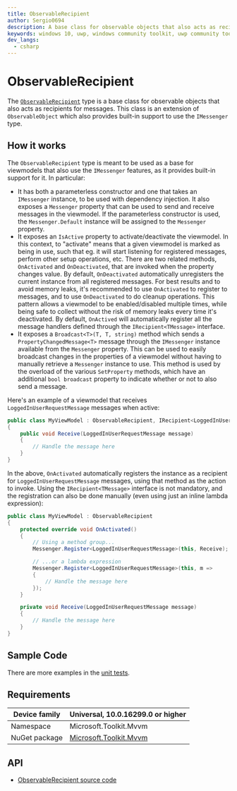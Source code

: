 ```yaml
---
title: ObservableRecipient
author: Sergio0694
description: A base class for observable objects that also acts as recipients for messages
keywords: windows 10, uwp, windows community toolkit, uwp community toolkit, uwp toolkit, mvvm, componentmodel, property changed, notification, binding, messenger, messaging, net core, net standard
dev_langs:
  - csharp
---
```


# ObservableRecipient

The [`ObservableRecipient`](https://docs.microsoft.com/dotnet/api/microsoft.toolkit.mvvm.componentmodel.ObservableRecipient) type is a base class for observable objects that also acts as recipients for messages. This class is an extension of `ObservableObject` which also provides built-in support to use the `IMessenger` type.

## How it works

The `ObservableRecipient` type is meant to be used as a base for viewmodels that also use the `IMessenger` features, as it provides built-in support for it. In particular:

- It has both a parameterless constructor and one that takes an `IMessenger` instance, to be used with dependency injection. It also exposes a `Messenger` property that can be used to send and receive messages in the viewmodel. If the parameterless constructor is used, the `Messenger.Default` instance will be assigned to the `Messenger` property.
- It exposes an `IsActive` property to activate/deactivate the viewmodel. In this context, to "activate" means that a given viewmodel is marked as being in use, such that eg. it will start listening for registered messages, perform other setup operations, etc. There are two related methods, `OnActivated` and `OnDeactivated`, that are invoked when the property changes value. By default, `OnDeactivated` automatically unregisters the current instance from all registered messages. For best results and to avoid memory leaks, it's recommended to use `OnActivated` to register to messages, and to use `OnDeactivated` to do cleanup operations. This pattern allows a viewmodel to be enabled/disabled multiple times, while being safe to collect without the risk of memory leaks every time it's deactivated. By default, `OnActived` will automatically register all the message handlers defined through the `IRecipient<TMessage>` interface.
- It exposes a `Broadcast<T>(T, T, string)` method which sends a `PropertyChangedMessage<T>` message through the `IMessenger` instance available from the `Messenger` property. This can be used to easily broadcast changes in the properties of a viewmodel without having to manually retrieve a `Messenger` instance to use. This method is used by the overload of the various `SetProperty` methods, which have an additional `bool broadcast` property to indicate whether or not to also send a message.

Here's an example of a viewmodel that receives `LoggedInUserRequestMessage` messages when active:

```csharp
public class MyViewModel : ObservableRecipient, IRecipient<LoggedInUserRequestMessage>
{
    public void Receive(LoggedInUserRequestMessage message)
    {
        // Handle the message here
    }
}
```

In the above, `OnActivated` automatically registers the instance as a recipient for `LoggedInUserRequestMessage` messages, using that method as the action to invoke. Using the `IRecipient<TMessage>` interface is not mandatory, and the registration can also be done manually (even using just an inline lambda expression):

```csharp
public class MyViewModel : ObservableRecipient
{
    protected override void OnActivated()
    {
        // Using a method group...
        Messenger.Register<LoggedInUserRequestMessage>(this, Receive);

        // ...or a lambda expression
        Messenger.Register<LoggedInUserRequestMessage>(this, m =>
        {
            // Handle the message here
        });
    }

    private void Receive(LoggedInUserRequestMessage message)
    {
        // Handle the message here
    }
}
```

## Sample Code

There are more examples in the [unit tests](https://github.com/Microsoft/WindowsCommunityToolkit//blob/master/UnitTests/UnitTests.Shared/Mvvm).

## Requirements

| Device family | Universal, 10.0.16299.0 or higher |
| --- | --- |
| Namespace | Microsoft.Toolkit.Mvvm |
| NuGet package | [Microsoft.Toolkit.Mvvm](https://www.nuget.org/packages/Microsoft.Toolkit.Mvvm/) |

## API

* [ObservableRecipient source code](https://github.com/Microsoft/WindowsCommunityToolkit//blob/master/Microsoft.Toolkit.Mvvm/ComponentModel/ObservableRecipient.cs)
